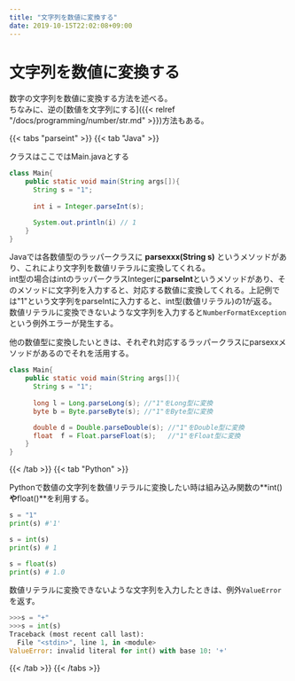 ```yaml
---
title: "文字列を数値に変換する"
date: 2019-10-15T22:02:08+09:00
---
```


# 文字列を数値に変換する

数字の文字列を数値に変換する方法を述べる。  
ちなみに、逆の[数値を文字列にする]({{< relref "/docs/programming/number/str.md" >}})方法もある。

{{< tabs "parseint" >}}
{{< tab "Java" >}}

クラスはここではMain.javaとする

```java
class Main{
    public static void main(String args[]){
      String s = "1";
      
      int i = Integer.parseInt(s);

      System.out.println(i) // 1
    }
}
```

Javaでは各数値型のラッパークラスに **parsexxx(String s)** というメソッドがあり、これにより文字列を数値リテラルに変換してくれる。   
int型の場合はintのラッパークラスIntegerに**parseInt**というメソッドがあり、そのメソッドに文字列を入力すると、対応する数値に変換してくれる。上記例では"1"という文字列をparseIntに入力すると、int型(数値リテラル)の1が返る。  
数値リテラルに変換できないような文字列を入力すると```NumberFormatException```という例外エラーが発生する。

他の数値型に変換したいときは、それぞれ対応するラッパークラスにparsexxメソッドがあるのでそれを活用する。

```java
class Main{
    public static void main(String args[]){
      String s = "1";
      
      long l = Long.parseLong(s); //"1"をLong型に変換
      byte b = Byte.parseByte(s); //"1"をByte型に変換

      double d = Double.parseDouble(s); //"1"をDouble型に変換
      float  f = Float.parseFloat(s);   //"1"をFloat型に変換
    }
}
```

{{< /tab >}}
{{< tab "Python" >}}

Pythonで数値の文字列を数値リテラルに変換したい時は組み込み関数の**int()**や**float()**を利用する。

```python
s = "1"
print(s) #'1'

s = int(s)
print(s) # 1

s = float(s)
print(s) # 1.0
```

数値リテラルに変換できないような文字列を入力したときは、例外```ValueError```を返す。
```python
>>>s = "+"
>>>s = int(s)
Traceback (most recent call last):
  File "<stdin>", line 1, in <module>
ValueError: invalid literal for int() with base 10: '+'
```

{{< /tab >}}
{{< /tabs >}}